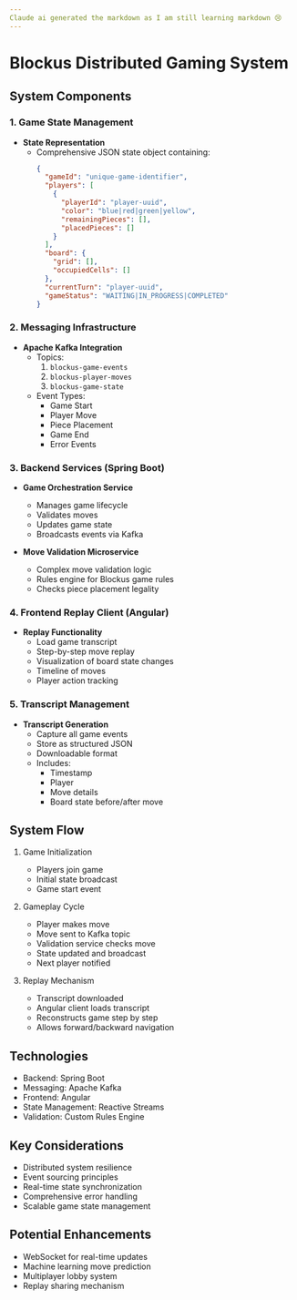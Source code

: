 ```yaml
---
Claude ai generated the markdown as I am still learning markdown 😢
---
```

# Blockus Distributed Gaming System

## System Components

### 1. Game State Management
- **State Representation**
  - Comprehensive JSON state object containing:
    ```json
    {
      "gameId": "unique-game-identifier",
      "players": [
        {
          "playerId": "player-uuid",
          "color": "blue|red|green|yellow",
          "remainingPieces": [],
          "placedPieces": []
        }
      ],
      "board": {
        "grid": [],
        "occupiedCells": []
      },
      "currentTurn": "player-uuid",
      "gameStatus": "WAITING|IN_PROGRESS|COMPLETED"
    }
    ```

### 2. Messaging Infrastructure
- **Apache Kafka Integration**
  - Topics:
    1. `blockus-game-events`
    2. `blockus-player-moves`
    3. `blockus-game-state`
  - Event Types:
    - Game Start
    - Player Move
    - Piece Placement
    - Game End
    - Error Events

### 3. Backend Services (Spring Boot)
- **Game Orchestration Service**
  - Manages game lifecycle
  - Validates moves
  - Updates game state
  - Broadcasts events via Kafka

- **Move Validation Microservice**
  - Complex move validation logic
  - Rules engine for Blockus game rules
  - Checks piece placement legality

### 4. Frontend Replay Client (Angular)
- **Replay Functionality**
  - Load game transcript
  - Step-by-step move replay
  - Visualization of board state changes
  - Timeline of moves
  - Player action tracking

### 5. Transcript Management
- **Transcript Generation**
  - Capture all game events
  - Store as structured JSON
  - Downloadable format
  - Includes:
    - Timestamp
    - Player
    - Move details
    - Board state before/after move

## System Flow
1. Game Initialization
   - Players join game
   - Initial state broadcast
   - Game start event

2. Gameplay Cycle
   - Player makes move
   - Move sent to Kafka topic
   - Validation service checks move
   - State updated and broadcast
   - Next player notified

3. Replay Mechanism
   - Transcript downloaded
   - Angular client loads transcript
   - Reconstructs game step by step
   - Allows forward/backward navigation

## Technologies
- Backend: Spring Boot
- Messaging: Apache Kafka
- Frontend: Angular
- State Management: Reactive Streams
- Validation: Custom Rules Engine

## Key Considerations
- Distributed system resilience
- Event sourcing principles
- Real-time state synchronization
- Comprehensive error handling
- Scalable game state management

## Potential Enhancements
- WebSocket for real-time updates
- Machine learning move prediction
- Multiplayer lobby system
- Replay sharing mechanism
```
